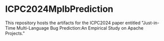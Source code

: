# ICPC2024MplbPrediction
This repository hosts the artifacts for the ICPC2024 paper entitled "Just-in-Time Multi-Language Bug Prediction:An Empirical Study on Apache Projects." 
